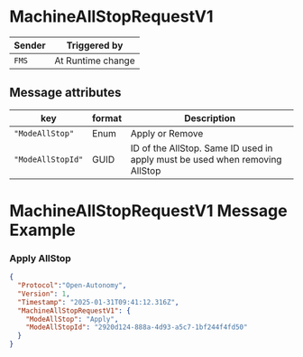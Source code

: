 # MachineAllStopRequestV1

|Sender| Triggered by | 
|---|---|
|`FMS` |  At Runtime change |

## Message attributes

| key             |  format            | Description                                                             
|-------------------|------------|----------------|
| `"ModeAllStop"`         | Enum           | Apply or Remove                                 |
| `"ModeAllStopId"`      | GUID | ID of the AllStop. Same ID used in apply must be used when removing AllStop          |


# MachineAllStopRequestV1 Message Example
### Apply AllStop
```json
{
  "Protocol":"Open-Autonomy",
  "Version": 1,
  "Timestamp": "2025-01-31T09:41:12.316Z",
  "MachineAllStopRequestV1": {
    "ModeAllStop": "Apply",
    "ModeAllStopId": "2920d124-888a-4d93-a5c7-1bf244f4fd50"
  }
}
```
